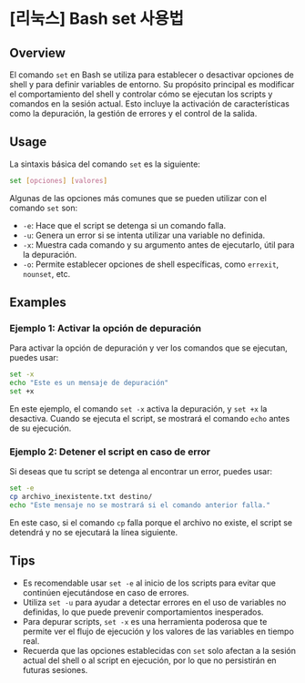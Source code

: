 # [리눅스] Bash set 사용법

## Overview
El comando `set` en Bash se utiliza para establecer o desactivar opciones de shell y para definir variables de entorno. Su propósito principal es modificar el comportamiento del shell y controlar cómo se ejecutan los scripts y comandos en la sesión actual. Esto incluye la activación de características como la depuración, la gestión de errores y el control de la salida.

## Usage
La sintaxis básica del comando `set` es la siguiente:

```bash
set [opciones] [valores]
```

Algunas de las opciones más comunes que se pueden utilizar con el comando `set` son:

- `-e`: Hace que el script se detenga si un comando falla.
- `-u`: Genera un error si se intenta utilizar una variable no definida.
- `-x`: Muestra cada comando y su argumento antes de ejecutarlo, útil para la depuración.
- `-o`: Permite establecer opciones de shell específicas, como `errexit`, `nounset`, etc.

## Examples
### Ejemplo 1: Activar la opción de depuración
Para activar la opción de depuración y ver los comandos que se ejecutan, puedes usar:

```bash
set -x
echo "Este es un mensaje de depuración"
set +x
```

En este ejemplo, el comando `set -x` activa la depuración, y `set +x` la desactiva. Cuando se ejecuta el script, se mostrará el comando `echo` antes de su ejecución.

### Ejemplo 2: Detener el script en caso de error
Si deseas que tu script se detenga al encontrar un error, puedes usar:

```bash
set -e
cp archivo_inexistente.txt destino/
echo "Este mensaje no se mostrará si el comando anterior falla."
```

En este caso, si el comando `cp` falla porque el archivo no existe, el script se detendrá y no se ejecutará la línea siguiente.

## Tips
- Es recomendable usar `set -e` al inicio de los scripts para evitar que continúen ejecutándose en caso de errores.
- Utiliza `set -u` para ayudar a detectar errores en el uso de variables no definidas, lo que puede prevenir comportamientos inesperados.
- Para depurar scripts, `set -x` es una herramienta poderosa que te permite ver el flujo de ejecución y los valores de las variables en tiempo real.
- Recuerda que las opciones establecidas con `set` solo afectan a la sesión actual del shell o al script en ejecución, por lo que no persistirán en futuras sesiones.